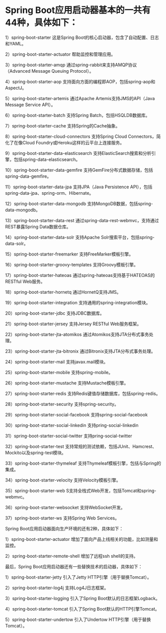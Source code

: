# Spring Boot应用启动器基本的一共有44种，具体如下：

1）spring-boot-starter 
这是Spring Boot的核心启动器，包含了自动配置、日志和YAML。

2）spring-boot-starter-actuator 
帮助监控和管理应用。

3）spring-boot-starter-amqp 
通过spring-rabbit来支持AMQP协议（Advanced Message Queuing Protocol）。

4）spring-boot-starter-aop 
支持面向方面的编程即AOP，包括spring-aop和AspectJ。

5）spring-boot-starter-artemis 
通过Apache Artemis支持JMS的API（Java Message Service API）。

6）spring-boot-starter-batch 
支持Spring Batch，包括HSQLDB数据库。

7）spring-boot-starter-cache 
支持Spring的Cache抽象。

8）spring-boot-starter-cloud-connectors 
支持Spring Cloud Connectors，简化了在像Cloud Foundry或Heroku这样的云平台上连接服务。

9）spring-boot-starter-data-elasticsearch 
支持ElasticSearch搜索和分析引擎，包括spring-data-elasticsearch。

10）spring-boot-starter-data-gemfire 
支持GemFire分布式数据存储，包括spring-data-gemfire。

11）spring-boot-starter-data-jpa 
支持JPA（Java Persistence API），包括spring-data-jpa、spring-orm、Hibernate。

12）spring-boot-starter-data-mongodb 
支持MongoDB数据，包括spring-data-mongodb。

13）spring-boot-starter-data-rest 
通过spring-data-rest-webmvc，支持通过REST暴露Spring Data数据仓库。

14）spring-boot-starter-data-solr 
支持Apache Solr搜索平台，包括spring-data-solr。

15）spring-boot-starter-freemarker 
支持FreeMarker模板引擎。

16）spring-boot-starter-groovy-templates 
支持Groovy模板引擎。

17）spring-boot-starter-hateoas 
通过spring-hateoas支持基于HATEOAS的RESTful Web服务。

18）spring-boot-starter-hornetq 
通过HornetQ支持JMS。

19）spring-boot-starter-integration 
支持通用的spring-integration模块。

20）spring-boot-starter-jdbc 
支持JDBC数据库。

21）spring-boot-starter-jersey 
支持Jersey RESTful Web服务框架。

22）spring-boot-starter-jta-atomikos 
通过Atomikos支持JTA分布式事务处理。

23）spring-boot-starter-jta-bitronix 
通过Bitronix支持JTA分布式事务处理。

24）spring-boot-starter-mail 
支持javax.mail模块。

25）spring-boot-starter-mobile 
支持spring-mobile。

26）spring-boot-starter-mustache 
支持Mustache模板引擎。

27）spring-boot-starter-redis 
支持Redis键值存储数据库，包括spring-redis。

28）spring-boot-starter-security 
支持spring-security。

29）spring-boot-starter-social-facebook 
支持spring-social-facebook

30）spring-boot-starter-social-linkedin 
支持pring-social-linkedin

31）spring-boot-starter-social-twitter 
支持pring-social-twitter

32）spring-boot-starter-test 
支持常规的测试依赖，包括JUnit、Hamcrest、Mockito以及spring-test模块。

33）spring-boot-starter-thymeleaf 
支持Thymeleaf模板引擎，包括与Spring的集成。

34）spring-boot-starter-velocity 
支持Velocity模板引擎。

35）spring-boot-starter-web 
S支持全栈式Web开发，包括Tomcat和spring-webmvc。

36）spring-boot-starter-websocket 
支持WebSocket开发。

37）spring-boot-starter-ws 
支持Spring Web Services。

Spring Boot应用启动器面向生产环境的还有2种，具体如下：

1）spring-boot-starter-actuator 
增加了面向产品上线相关的功能，比如测量和监控。

2）spring-boot-starter-remote-shell 
增加了远程ssh shell的支持。

最后，Spring Boot应用启动器还有一些替换技术的启动器，具体如下：

1）spring-boot-starter-jetty 
引入了Jetty HTTP引擎（用于替换Tomcat）。

2）spring-boot-starter-log4j 
支持Log4J日志框架。

3）spring-boot-starter-logging 
引入了Spring Boot默认的日志框架Logback。

4）spring-boot-starter-tomcat 
引入了Spring Boot默认的HTTP引擎Tomcat。

5）spring-boot-starter-undertow 
引入了Undertow HTTP引擎（用于替换Tomcat）。

